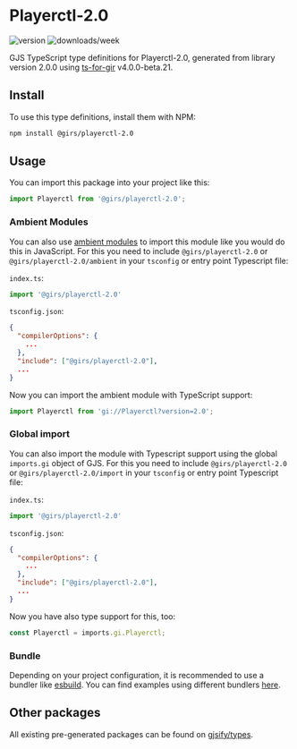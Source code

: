 
# Playerctl-2.0

![version](https://img.shields.io/npm/v/@girs/playerctl-2.0)
![downloads/week](https://img.shields.io/npm/dw/@girs/playerctl-2.0)


GJS TypeScript type definitions for Playerctl-2.0, generated from library version 2.0.0 using [ts-for-gir](https://github.com/gjsify/ts-for-gir) v4.0.0-beta.21.


## Install

To use this type definitions, install them with NPM:
```bash
npm install @girs/playerctl-2.0
```

## Usage

You can import this package into your project like this:
```ts
import Playerctl from '@girs/playerctl-2.0';
```

### Ambient Modules

You can also use [ambient modules](https://github.com/gjsify/ts-for-gir/tree/main/packages/cli#ambient-modules) to import this module like you would do this in JavaScript.
For this you need to include `@girs/playerctl-2.0` or `@girs/playerctl-2.0/ambient` in your `tsconfig` or entry point Typescript file:

`index.ts`:
```ts
import '@girs/playerctl-2.0'
```

`tsconfig.json`:
```json
{
  "compilerOptions": {
    ...
  },
  "include": ["@girs/playerctl-2.0"],
  ...
}
```

Now you can import the ambient module with TypeScript support: 

```ts
import Playerctl from 'gi://Playerctl?version=2.0';
```

### Global import

You can also import the module with Typescript support using the global `imports.gi` object of GJS.
For this you need to include `@girs/playerctl-2.0` or `@girs/playerctl-2.0/import` in your `tsconfig` or entry point Typescript file:

`index.ts`:
```ts
import '@girs/playerctl-2.0'
```

`tsconfig.json`:
```json
{
  "compilerOptions": {
    ...
  },
  "include": ["@girs/playerctl-2.0"],
  ...
}
```

Now you have also type support for this, too:

```ts
const Playerctl = imports.gi.Playerctl;
```

### Bundle

Depending on your project configuration, it is recommended to use a bundler like [esbuild](https://esbuild.github.io/). You can find examples using different bundlers [here](https://github.com/gjsify/ts-for-gir/tree/main/examples).

## Other packages

All existing pre-generated packages can be found on [gjsify/types](https://github.com/gjsify/types).

